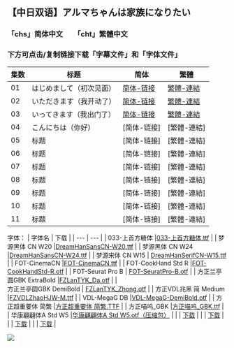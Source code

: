 ## 【中日双语】アルマちゃんは家族になりたい

### 「chs」简体中文　　「cht」繁體中文
### 下方可点击/复制链接下载「字幕文件」和「字体文件」

| 集数 | 标题 | 简体 | 繁體 |
| --- | --- | --- | --- |
| 01 | はじめまして（初次见面） | [简体-链接](https://github.com/smzase/smzase_sub/blob/main/Alma-chan%EF%BC%88%E5%B0%8F%E9%98%BF%E5%B0%94%E7%8E%9B%E6%83%B3%E8%A6%81%E6%88%90%E4%B8%BA%E5%AE%B6%E4%BA%BA%EF%BC%89/%5B%E4%B8%89%E6%98%8E%E6%B2%BB%E6%91%86%E7%83%82%E7%BB%84%5D%20%E5%B0%8F%E9%98%BF%E5%B0%94%E7%8E%9B%E6%83%B3%E8%A6%81%E6%88%90%E4%B8%BA%E5%AE%B6%E4%BA%BA%20-%20S01E01.chs.ass) | [繁體-連結](https://github.com/smzase/smzase_sub/blob/main/Alma-chan%EF%BC%88%E5%B0%8F%E9%98%BF%E5%B0%94%E7%8E%9B%E6%83%B3%E8%A6%81%E6%88%90%E4%B8%BA%E5%AE%B6%E4%BA%BA%EF%BC%89/%5B%E4%B8%89%E6%98%8E%E6%B2%BB%E6%91%86%E7%83%82%E7%BB%84%5D%20%E5%B0%8F%E9%98%BF%E5%B0%94%E7%8E%9B%E6%83%B3%E8%A6%81%E6%88%90%E4%B8%BA%E5%AE%B6%E4%BA%BA%20-%20S01E01.cht.ass) |
| 02 | いただきます（我开动了） | [简体-链接](https://github.com/smzase/smzase_sub/blob/main/Alma-chan%EF%BC%88%E5%B0%8F%E9%98%BF%E5%B0%94%E7%8E%9B%E6%83%B3%E8%A6%81%E6%88%90%E4%B8%BA%E5%AE%B6%E4%BA%BA%EF%BC%89/%5B%E4%B8%89%E6%98%8E%E6%B2%BB%E6%91%86%E7%83%82%E7%BB%84%5D%20%E5%B0%8F%E9%98%BF%E5%B0%94%E7%8E%9B%E6%83%B3%E8%A6%81%E6%88%90%E4%B8%BA%E5%AE%B6%E4%BA%BA%20-%20S01E02.chs.ass) | [繁體-連結](https://github.com/smzase/smzase_sub/blob/main/Alma-chan%EF%BC%88%E5%B0%8F%E9%98%BF%E5%B0%94%E7%8E%9B%E6%83%B3%E8%A6%81%E6%88%90%E4%B8%BA%E5%AE%B6%E4%BA%BA%EF%BC%89/%5B%E4%B8%89%E6%98%8E%E6%B2%BB%E6%91%86%E7%83%82%E7%BB%84%5D%20%E5%B0%8F%E9%98%BF%E5%B0%94%E7%8E%9B%E6%83%B3%E8%A6%81%E6%88%90%E4%B8%BA%E5%AE%B6%E4%BA%BA%20-%20S01E02.cht.ass) |
| 03 | いってきます（我出门了） | [简体-链接](https://github.com/smzase/smzase_sub/blob/main/Alma-chan%EF%BC%88%E5%B0%8F%E9%98%BF%E5%B0%94%E7%8E%9B%E6%83%B3%E8%A6%81%E6%88%90%E4%B8%BA%E5%AE%B6%E4%BA%BA%EF%BC%89/%5B%E4%B8%89%E6%98%8E%E6%B2%BB%E6%91%86%E7%83%82%E7%BB%84%5D%20%E5%B0%8F%E9%98%BF%E5%B0%94%E7%8E%9B%E6%83%B3%E8%A6%81%E6%88%90%E4%B8%BA%E5%AE%B6%E4%BA%BA%20-%20S01E03.chs.ass) | [繁體-連結](https://github.com/smzase/smzase_sub/blob/main/Alma-chan%EF%BC%88%E5%B0%8F%E9%98%BF%E5%B0%94%E7%8E%9B%E6%83%B3%E8%A6%81%E6%88%90%E4%B8%BA%E5%AE%B6%E4%BA%BA%EF%BC%89/%5B%E4%B8%89%E6%98%8E%E6%B2%BB%E6%91%86%E7%83%82%E7%BB%84%5D%20%E5%B0%8F%E9%98%BF%E5%B0%94%E7%8E%9B%E6%83%B3%E8%A6%81%E6%88%90%E4%B8%BA%E5%AE%B6%E4%BA%BA%20-%20S01E03.cht.ass) |
| 04 | こんにちは（你好） | [简体-链接] | [繁體-連結] |
| 05 | 标题 | [简体-链接] | [繁體-連結] |
| 06 | 标题 | [简体-链接] | [繁體-連結] |
| 07 | 标题 | [简体-链接] | [繁體-連結] |
| 08 | 标题 | [简体-链接] | [繁體-連結] |
| 09 | 标题 | [简体-链接] | [繁體-連結] |
| 10 | 标题 | [简体-链接] | [繁體-連結] |
| 11 | 标题 | [简体-链接] | [繁體-連結] |

字体：
| 字体名 | 下载 |
| --- | --- |
| 033-上首方糖体 |[033-上首方糖体.ttf](https://github.com/smzase/smzase_sub/blob/main/Alma-chan%EF%BC%88%E5%B0%8F%E9%98%BF%E5%B0%94%E7%8E%9B%E6%83%B3%E8%A6%81%E6%88%90%E4%B8%BA%E5%AE%B6%E4%BA%BA%EF%BC%89/fonts/033-%E4%B8%8A%E9%A6%96%E6%96%B9%E7%B3%96%E4%BD%93.ttf) |
| 梦源黑体 CN W20 |[DreamHanSansCN-W20.ttf](https://github.com/smzase/smzase_sub/blob/main/Alma-chan%EF%BC%88%E5%B0%8F%E9%98%BF%E5%B0%94%E7%8E%9B%E6%83%B3%E8%A6%81%E6%88%90%E4%B8%BA%E5%AE%B6%E4%BA%BA%EF%BC%89/fonts/DreamHanSansCN-W20.ttf) |
| 梦源黑体 CN W24 |[DreamHanSansCN-W24.ttf](https://github.com/smzase/smzase_sub/blob/main/Alma-chan%EF%BC%88%E5%B0%8F%E9%98%BF%E5%B0%94%E7%8E%9B%E6%83%B3%E8%A6%81%E6%88%90%E4%B8%BA%E5%AE%B6%E4%BA%BA%EF%BC%89/fonts/DreamHanSansCN-W24.ttf) |
| 梦源宋体 CN W15 | [DreamHanSerifCN-W15.ttf](https://github.com/smzase/smzase_sub/blob/main/Alma-chan%EF%BC%88%E5%B0%8F%E9%98%BF%E5%B0%94%E7%8E%9B%E6%83%B3%E8%A6%81%E6%88%90%E4%B8%BA%E5%AE%B6%E4%BA%BA%EF%BC%89/fonts/DreamHanSerifCN-W15.ttf) |
| FOT-CinemaCN |[FOT-CinemaCN.ttf](https://github.com/smzase/smzase_sub/blob/main/Alma-chan%EF%BC%88%E5%B0%8F%E9%98%BF%E5%B0%94%E7%8E%9B%E6%83%B3%E8%A6%81%E6%88%90%E4%B8%BA%E5%AE%B6%E4%BA%BA%EF%BC%89/fonts/FOT-CinemaCN.ttf) |
| FOT-CookHand Std R |[FOT-CookHandStd-R.otf](https://github.com/smzase/smzase_sub/blob/main/Alma-chan%EF%BC%88%E5%B0%8F%E9%98%BF%E5%B0%94%E7%8E%9B%E6%83%B3%E8%A6%81%E6%88%90%E4%B8%BA%E5%AE%B6%E4%BA%BA%EF%BC%89/fonts/FOT-CookHandStd-R.otf) |
| FOT-Seurat Pro B | [FOT-SeuratPro-B.otf](https://github.com/smzase/smzase_sub/blob/main/Alma-chan%EF%BC%88%E5%B0%8F%E9%98%BF%E5%B0%94%E7%8E%9B%E6%83%B3%E8%A6%81%E6%88%90%E4%B8%BA%E5%AE%B6%E4%BA%BA%EF%BC%89/fonts/FOT-SeuratPro-B.otf) |
| 方正兰亭圆GBK ExtraBold |[FZLanTYK_Da.otf](https://github.com/smzase/smzase_sub/blob/main/Alma-chan%EF%BC%88%E5%B0%8F%E9%98%BF%E5%B0%94%E7%8E%9B%E6%83%B3%E8%A6%81%E6%88%90%E4%B8%BA%E5%AE%B6%E4%BA%BA%EF%BC%89/fonts/FZLanTYK_Da.otf) |
| 	
方正兰亭圆GBK DemiBold | [FZLanTYK_Zhong.otf](https://github.com/smzase/smzase_sub/blob/main/Alma-chan%EF%BC%88%E5%B0%8F%E9%98%BF%E5%B0%94%E7%8E%9B%E6%83%B3%E8%A6%81%E6%88%90%E4%B8%BA%E5%AE%B6%E4%BA%BA%EF%BC%89/fonts/FZLanTYK_Zhong.otf) |
| 方正VDL兆黑 简 Medium |[FZVDLZhaoHJW-M.ttf](https://github.com/smzase/smzase_sub/blob/main/Alma-chan%EF%BC%88%E5%B0%8F%E9%98%BF%E5%B0%94%E7%8E%9B%E6%83%B3%E8%A6%81%E6%88%90%E4%B8%BA%E5%AE%B6%E4%BA%BA%EF%BC%89/fonts/FZVDLZhaoHJW-M.ttf) |
| VDL-MegaG DB |[VDL-MegaG-DemiBold.otf](https://github.com/smzase/smzase_sub/blob/main/Alma-chan%EF%BC%88%E5%B0%8F%E9%98%BF%E5%B0%94%E7%8E%9B%E6%83%B3%E8%A6%81%E6%88%90%E4%B8%BA%E5%AE%B6%E4%BA%BA%EF%BC%89/fonts/VDL-MegaG-DemiBold.otf) |
| 方正超重要体 简繁 |[方正超重要体 简繁.TTF](https://github.com/smzase/smzase_sub/blob/main/Alma-chan%EF%BC%88%E5%B0%8F%E9%98%BF%E5%B0%94%E7%8E%9B%E6%83%B3%E8%A6%81%E6%88%90%E4%B8%BA%E5%AE%B6%E4%BA%BA%EF%BC%89/fonts/%E6%96%B9%E6%AD%A3%E8%B6%85%E9%87%8D%E8%A6%81%E4%BD%93%20%E7%AE%80%E7%B9%81.TTF) |
| 方正喵呜_GBK |[方正喵呜_GBK.ttf](https://github.com/smzase/smzase_sub/blob/main/Alma-chan%EF%BC%88%E5%B0%8F%E9%98%BF%E5%B0%94%E7%8E%9B%E6%83%B3%E8%A6%81%E6%88%90%E4%B8%BA%E5%AE%B6%E4%BA%BA%EF%BC%89/fonts/%E6%96%B9%E6%AD%A3%E5%96%B5%E5%91%9C_GBK.ttf) |
| 华康翩翩体A Std W5 |[华康翩翩体A Std W5.otf（压缩包）](https://github.com/smzase/smzase_sub/blob/main/Alma-chan%EF%BC%88%E5%B0%8F%E9%98%BF%E5%B0%94%E7%8E%9B%E6%83%B3%E8%A6%81%E6%88%90%E4%B8%BA%E5%AE%B6%E4%BA%BA%EF%BC%89/fonts/%E5%8D%8E%E5%BA%B7%E7%BF%A9%E7%BF%A9%E4%BD%93A%20Std%20W5.7z) |
|  | [下载]() |
|  | [下载]() |
|  | [下载]() |
|  | [下载]() |

![](https://pic1.imgdb.cn/item/68ed927ac5157e1a886d5b21.jpg)
